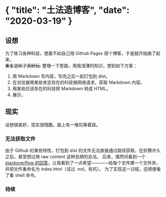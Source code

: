 {
"title": "土法造博客",
"date": "2020-03-19"
}
==========

## 设想

为了练习各种科技，想着不如自己用 Github Pages 搭个博客，于是就开始搞了起来。  
~~重复造轮子真好玩.~~
整理一下思路，用我浅薄的知识，想到如下方案：

1. 用 Markdown 写内容，写完之后一起打包到 dist。
1. 在浏览器用某些肯定存在的科技做网络请求，获取 Markdown 内容。
1. 用某些应该存在的科技把 Markdown 转成 HTML。
1. 展示。


## 现实

设想很美好，现实很残酷，路上有一堆坑等着踩。


### 无法获取文件

由于 Github 的某些特性，打包到 dist 的文件无法直接通过路径获取，在折腾许久之后，甚至想过用 raw content 这种丑陋的办法。
后来，偶然间看到一个 [stackoverflow 的回答](https://stackoverflow.com/questions/39199042/serve-json-data-from-github-pages/50667394#50667394)，让我看到了一点希望————给每个文件建一个文件夹，并把文件重命名为 index.html（试过 .md，有坑）。
为了实现这一过程，还顺便看了看 shell 命令。


### 待续

